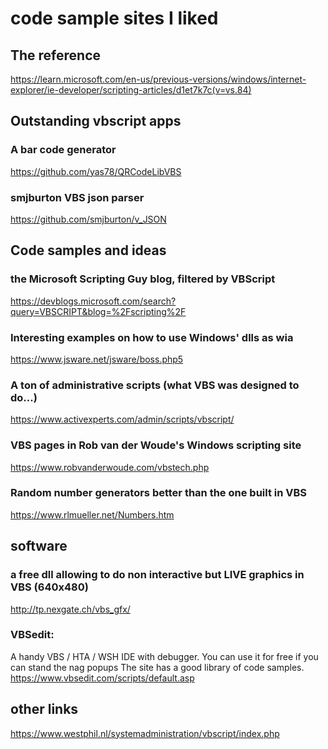 # code sample sites I liked 

## The reference
https://learn.microsoft.com/en-us/previous-versions/windows/internet-explorer/ie-developer/scripting-articles/d1et7k7c(v=vs.84)


## Outstanding vbscript apps

### A bar code generator
https://github.com/yas78/QRCodeLibVBS

### smjburton VBS json parser
https://github.com/smjburton/v_JSON

## Code samples and ideas

### the Microsoft Scripting Guy blog, filtered by VBScript
https://devblogs.microsoft.com/search?query=VBSCRIPT&blog=%2Fscripting%2F

### Interesting examples on how to use Windows' dlls as wia
https://www.jsware.net/jsware/boss.php5

### A ton of administrative scripts (what VBS was designed to do...)
https://www.activexperts.com/admin/scripts/vbscript/

### VBS pages in Rob van der Woude's Windows scripting site
https://www.robvanderwoude.com/vbstech.php

### Random number generators better than the one built in VBS
https://www.rlmueller.net/Numbers.htm

## software

### a free dll allowing to do non interactive but LIVE graphics in VBS (640x480)
http://tp.nexgate.ch/vbs_gfx/

### VBSedit: 
A handy VBS / HTA / WSH IDE with debugger. You can use it for free if you can stand the nag popups
The site has a good library of code samples. 
https://www.vbsedit.com/scripts/default.asp


## other links
https://www.westphil.nl/systemadministration/vbscript/index.php